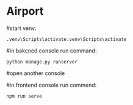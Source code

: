 # Airport


#start venv:
```
.venv\Scripts\activate.venv\Scripts\activate
```
#in bakcned console run command:
```
python manage.py runserver
```
#open another console

#in frontend console run commend:
```
npm run serve
```
